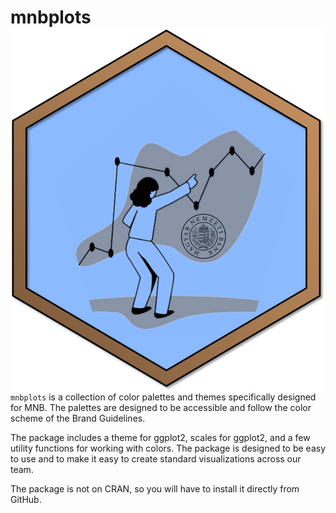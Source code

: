 # mnbplots <img src="logo.png" align="right" />

`mnbplots` is a collection of color palettes and themes specifically designed for MNB. The palettes are designed to be accessible and follow the color scheme of the Brand Guidelines.

The package includes a theme for ggplot2, scales for ggplot2, and a few utility functions for working with colors. The package is designed to be easy to use and to make it easy to create standard visualizations across our team.

The package is not on CRAN, so you will have to install it directly from GitHub.

